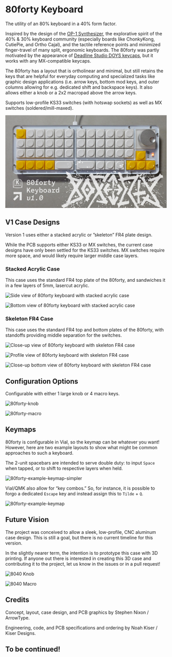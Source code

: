 # 80forty Keyboard

The utility of an 80% keyboard in a 40% form factor.

Inspired by the design of the [OP-1 Synthesizer](https://teenage.engineering/store/op-1-field/), the explorative spirit of the 40% & 30% keyboard community (especially boards like ChonkyKong, CutiePie, and Ortho Cajal), and the tactile reference points and minimized finger-travel of many split, ergonomic keyboards. The 80forty was partly motivated by the appearance of [Deadline Studio DOYS keycaps](https://deadline.space/products/doys-keycaps), but it works with any MX-compatible keycaps.

The 80forty has a layout that is ortholinear and minimal, but still retains the keys that are helpful for everyday computing and specialized tasks like graphic design applications (i.e. arrow keys, bottom mod keys, and outer columns allowing for e.g. dedicated shift and backspace keys). It also allows either a knob or a 2x2 macropad above the arrow keys.

Supports low-profile KS33 switches (with hotswap sockets) as well as MX switches (soldered/mill-maxed).

![Overview of 80forty with the v1 stacked acrylic case](https://github.com/arrowtype/80forty/blob/main/images/80forty-repo-hero_image.jpg?raw=true)

## V1 Case Designs

Version 1 uses either a stacked acrylic or ”skeleton” FR4 plate design.

While the PCB supports either KS33 or MX switches, the current case designs have only been settled for the KS33 switches. MX switches require more space, and would likely require larger middle case layers.

### Stacked Acrylic Case

This case uses the standard FR4 top plate of the 80forty, and sandwiches it in a few layers of 5mm, lasercut acrylic.

![Side view of 80forty keyboard with stacked acrylic case](https://github.com/arrowtype/80forty/assets/45946693/fb458766-9641-4913-a890-6a5d060a5825)

![Bottom view of 80forty keyboard with stacked acrylic case](https://github.com/arrowtype/80forty/assets/45946693/da6e7aff-e629-48d0-85e6-07347c3c8141)

### Skeleton FR4 Case

This case uses the standard FR4 top and bottom plates of the 80forty, with standoffs providing middle separation for the switches.

![Close-up view of 80forty keyboard with skeleton FR4 case](https://github.com/arrowtype/80forty/assets/45946693/7f9dc68f-2087-4758-ac63-f5a6176eb8ea)

![Profile view of 80forty keyboard with skeleton FR4 case](https://github.com/arrowtype/80forty/assets/45946693/ec4543be-f3c3-4d07-b83d-73357ced653b)

![Close-up bottom view of 80forty keyboard with skeleton FR4 case](https://github.com/arrowtype/80forty/assets/45946693/d49351ab-737a-415d-924b-420b38618804)

## Configuration Options

Configurable with either 1 large knob or 4 macro keys.

![80forty-knob](https://github.com/arrowtype/EightyForty/assets/45946693/39bb6fa5-88dd-4389-a4f0-af48277507c1)

![80forty-macro](https://github.com/arrowtype/EightyForty/assets/45946693/74899e76-7505-49b7-8cb2-fdf65c2adc61)

## Keymaps

80forty is configurable in Vial, so the keymap can be whatever you want! However, here are two example layouts to show what might be common approaches to such a keyboard.

The 2-unit spacebars are intended to serve double duty: to input `Space` when tapped, or to shift to respective layers when held.

![80forty-example-keymap-simpler](https://github.com/arrowtype/80forty/assets/45946693/0aa5de20-beb3-41ef-906a-f904df8a2029)

Vial/QMK also allow for “key combos.” So, for instance, it is possible to forgo a dedicated `Escape` key and instead assign this to `Tilde` + `Q`.

![80forty-example-keymap](https://github.com/arrowtype/80forty/assets/45946693/3eb43e1b-913e-43b0-952c-bab3bc9b8cc1)


## Future Vision

The project was conceived to allow a sleek, low-profile, CNC aluminum case design. This is still a goal, but there is no current timeline for this version.

In the slightly nearer term, the intention is to prototype this case with 3D printing. If anyone out there is interested in creating this 3D case and contributing it to the project, let us know in the issues or in a pull request!

![8040 Knob](https://github.com/arrowtype/EightyForty/assets/45946693/5f2414e0-8bce-41f5-8451-36dc80e66794)

![8040 Macro](https://github.com/arrowtype/EightyForty/assets/45946693/546b121b-736e-438a-a96e-64aad3fe3442)

## Credits

Concept, layout, case design, and PCB graphics by Stephen Nixon / ArrowType.

Engineering, code, and PCB specifications and ordering by Noah Kiser / Kiser Designs.

## To be continued!
